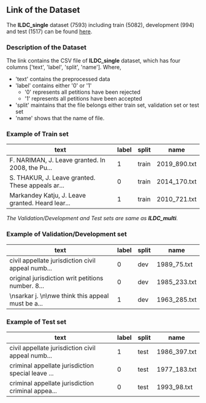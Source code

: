 ## Link of the Dataset ##
The **ILDC_single** dataset (7593) including train (5082), development (994) and test (1517) can be found [here](https://drive.google.com/file/d/1ed42ZRrTKcxMZXLtj0m__ytH24Nhtymg/view?usp=sharing).

### Description of the Dataset ###

The link contains the CSV file of **ILDC_single** dataset, which has four columns ['text', 'label', 'split', 'name']. 
Where,
* 'text' contains the preprocessed data
* 'label' contains either '0' or '1'
  * '0' represents all petitions have been rejected
  * '1' represents all petitions have been accepted
* 'split' maintains that the file belongs either train set, validation set or test set
* 'name' shows that the name of file.

### Example of Train set ###

text                                              | label | split | name
------------------------------------------------- | ----- | ----- | ----
F. NARIMAN, J. Leave granted. In 2008, the Pu...	| 1     |	train |	2019_890.txt
S. THAKUR, J. Leave granted. These appeals ar...	| 0	    |train  |	2014_170.txt
Markandey Katju, J. Leave granted. Heard lear...	| 1	    |train	| 2010_721.txt

*The Validation/Development and Test sets are same as **ILDC_multi**.*

### Example of Validation/Development set ###

text                                              | label | split | name
------------------------------------------------- | ----- | ----- | ----
civil appellate jurisdiction civil appeal numb...	| 0	    | dev	  | 1989_75.txt
original jurisdiction writ petitions number. 8...	| 0	    | dev	  | 1985_233.txt
\nsarkar j. \n\nwe think this appeal must be a...	| 1	    | dev	  | 1963_285.txt


### Example of Test set ###

text                                              | label | split | name
------------------------------------------------- | ----- | ----- | ----
civil appellate jurisdiction civil appeal numb...	| 1	    | test	 | 1986_397.txt
criminal appellate jurisdiction special leave ...	| 0	    | test	 | 1977_183.txt
criminal appellate jurisdiction criminal appea...	| 0	    | test	 | 1993_98.txt

